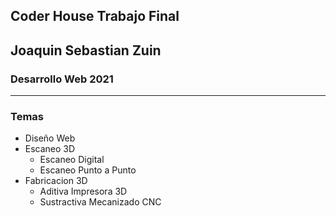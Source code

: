 
## Coder House Trabajo Final
## Joaquin Sebastian Zuin
### Desarrollo Web 2021


------------
### Temas

- Diseño Web
- Escaneo 3D
  - Escaneo Digital
  - Escaneo Punto a Punto
- Fabricacion 3D
    - Aditiva Impresora 3D
    - Sustractiva Mecanizado  CNC 